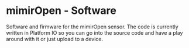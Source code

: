 # mimirOpen - Software
Software and firmware for the mimirOpen sensor.  The code is currently written in Platform IO so you can go into the source code and have a play around with it or just upload to a device.
